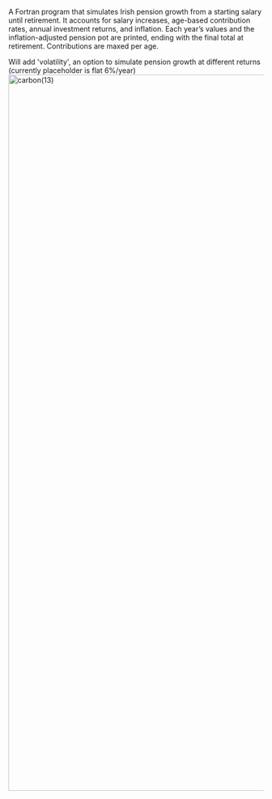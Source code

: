 A Fortran program that simulates Irish pension growth from a starting salary until retirement. It accounts for salary increases, age-based contribution rates, annual investment returns, and inflation. 
Each year’s values and the inflation-adjusted pension pot are printed, ending with the final total at retirement. Contributions are maxed per age.

Will add 'volatility', an option to simulate pension growth at different returns (currently placeholder is flat 6%/year)
\
<img width="2048" height="1414" alt="carbon(13)" src="https://github.com/user-attachments/assets/c86e1a67-fb69-4a7d-afa3-d2f481f55de4" />
